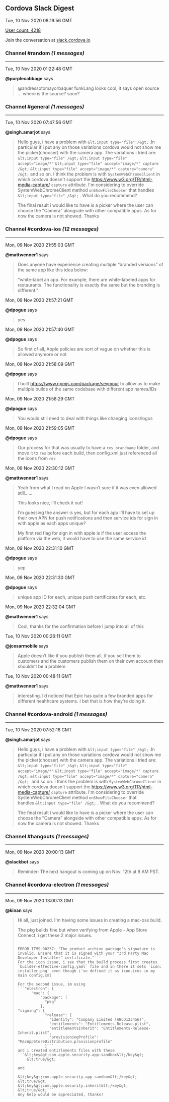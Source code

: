 ## Cordova Slack Digest
Tue, 10 Nov 2020 08:19:56 GMT

[User count: 4218](https://cordova.slack.com/)


Join the conversation at [slack.cordova.io](http://slack.cordova.io/)

### __Channel #random__ _(1 messages)_
---

Tue, 10 Nov 2020 01:22:48 GMT

__@purplecabbage__ says 
> @andressotomayorbaquer funkLang looks cool, it says open source … where is the source? soon?
> 

### __Channel #general__ _(1 messages)_
---

Tue, 10 Nov 2020 07:47:56 GMT

__@singh.amarjot__ says 
> Hello guys, i have a problem with `&lt;input type="file" /&gt;` .In particular if i put any on those variations cordova would not show me the picker(chooser) with the camera app. The variations i tried are:
> `&lt;input type="file" /&gt;`
> `&lt;input type="file" accept="image/*"`
> `&lt;input type="file" accept="image/*" capture /&gt;`
> `&lt;input type="file" accept="image/*" capture="camera" /&gt;`  and so on.
> I think the problem is with `SystemWebChromeClient` in which cordova doesn't support the <https://www.w3.org/TR/html-media-capture/> `capture` attribute. I'm considering to override SystemWebChromeClient method `onShowFileChooser` that handles `&lt;input type="file" /&gt;` . What do you recommend?
> 
> The final result i would like to have is a picker where the user can choose the "Camera" alongside with other compatible apps. As for now the camera is not showed.
> Thanks
> 

### __Channel #cordova-ios__ _(12 messages)_
---

Mon, 09 Nov 2020 21:55:03 GMT

__@mattwenner1__ says 
> Does anyone have experience creating multiple “branded versions” of the same app like this idea below:
> 
> “white-label an app. For example, there are white-labeled apps for restaurants. The functionality is exactly the same but the branding is different.”
> 

Mon, 09 Nov 2020 21:57:21 GMT

__@dpogue__ says 
> yes
> 

Mon, 09 Nov 2020 21:57:40 GMT

__@dpogue__ says 
> So first of all, Apple policies are sort of vague on whether this is allowed anymore or not
> 

Mon, 09 Nov 2020 21:58:09 GMT

__@dpogue__ says 
> I built <https://www.npmjs.com/package/seymour> to allow us to make multiple builds of the same codebase with different app names/IDs
> 

Mon, 09 Nov 2020 21:58:29 GMT

__@dpogue__ says 
> You would still need to deal with things like changing icons/logos
> 

Mon, 09 Nov 2020 21:59:05 GMT

__@dpogue__ says 
> Our process for that was usually to have a `res_brandname` folder, and move it to `res` before each build, then config.xml just referenced all the icons from `res`
> 

Mon, 09 Nov 2020 22:30:12 GMT

__@mattwenner1__ says 
> Yeah from what I read on Apple I wasn’t sure if it was even allowed still……
> 
> This looks nice, I’ll check it out!
> 
> I’m guessing the answer is yes, but for each app I’ll have to set up their own APN for push notifications and then service ids for sign in with apple as each apps unique?
> 
> My first red flag for sign in with apple is if the user access the platform via the web, it would have to use the same service id
> 

Mon, 09 Nov 2020 22:31:10 GMT

__@dpogue__ says 
> yep
> 

Mon, 09 Nov 2020 22:31:30 GMT

__@dpogue__ says 
> unique app ID for each, unique push certificates for each, etc.
> 

Mon, 09 Nov 2020 22:32:04 GMT

__@mattwenner1__ says 
> Cool, thanks for the confirmation before I jump into all of this
> 

Tue, 10 Nov 2020 00:26:11 GMT

__@jcesarmobile__ says 
> Apple doesn’t like if you publish them all, if you sell them to customers and the customers publish them on their own account then shouldn’t be a problem
> 

Tue, 10 Nov 2020 00:48:11 GMT

__@mattwenner1__ says 
> interesting. I’d noticed that Epic has quite a few branded apps for different healthcare systems.  I bet that is how they’re doing it.
> 

### __Channel #cordova-android__ _(1 messages)_
---

Tue, 10 Nov 2020 07:52:16 GMT

__@singh.amarjot__ says 
> Hello guys, i have a problem with `&lt;input type="file" /&gt;` .In particular if i put any on those variations cordova would not show me the picker(chooser) with the camera app. The variations i tried are:
> `&lt;input type="file" /&gt;`
> `&lt;input type="file" accept="image/*"`
> `&lt;input type="file" accept="image/*" capture /&gt;`
> `&lt;input type="file" accept="image/*" capture="camera" /&gt;`  and so on.
> I think the problem is with `SystemWebChromeClient` in which cordova doesn't support the <https://www.w3.org/TR/html-media-capture/> `capture` attribute. I'm considering to override SystemWebChromeClient method `onShowFileChooser` that handles `&lt;input type="file" /&gt;` . What do you recommend?
> 
> The final result i would like to have is a picker where the user can choose the "Camera" alongside with other compatible apps. As for now the camera is not showed.
> Thanks
> 

### __Channel #hangouts__ _(1 messages)_
---

Mon, 09 Nov 2020 20:00:13 GMT

__@slackbot__ says 
> Reminder: The next hangout is coming up on Nov. 12th at 8 AM PST.
> 

### __Channel #cordova-electron__ _(1 messages)_
---

Mon, 09 Nov 2020 13:00:13 GMT

__@kinan__ says 
> Hi all, just joined.
> I'm having some issues in creating a mac-osx build.
> 
> The pkg builds fine but when verifying from Apple - App Store Connect, i get these 2 major issues.
> ```ERROR ITMS-90236: "Missing required icon. The application bundle does not contain an icon in ICNS format, containing both a 512x512 and a 512x512@2x image. For further assistance, see the Apple Human Interface Guidelines at <https://developer.apple.com/macos/human-interface-guidelines/icons-and-images/app-icon>"
> 
> ERROR ITMS-90237: "The product archive package's signature is invalid. Ensure that it is signed with your "3rd Party Mac Developer Installer" certificate."```
> For the icon issue, i see that the build process first creates `builder-effective-config.yaml` file and in there it sets `icon: installer.png` even though i've defined it as icon.icns in my main config.xml
> 
> For the second issue, im using
> ```"electron": {
>       "mac": {
>           "package": [
>             "pkg"
>           ],
> "signing": {
>             "release": {
>               "identity": "Company Limited (ABCD123456)",
>               "entitlements": "Entitlements-Release.plist",
>               "entitlementsInherit": "Entitlements-Release-Inherit.plist",
>               "provisioningProfile": "MacAppStoreDistribution.provisionprofile"
>             }```
> and i created entitlements files with these
> ```&lt;key&gt;com.apple.security.app-sandbox&lt;/key&gt;
>     &lt;true/&gt;
> 
> and
> 
> &lt;key&gt;com.apple.security.app-sandbox&lt;/key&gt;
> &lt;true/&gt;
> &lt;key&gt;com.apple.security.inherit&lt;/key&gt;
> &lt;true/&gt;```
> Any help would be appreciated, thanks!
> 
